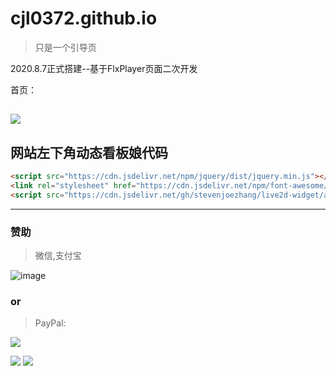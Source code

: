 # cjl0372.github.io

>只是一个引导页

2020.8.7正式搭建--基于FlxPlayer页面二次开发

首页：

[![](https://cdn.jsdelivr.net/gh/cjl0372/cdn@master/cjl0372.github.io.png.png)](https://cjl0372.github.io/)
----
## 网站左下角动态看板娘代码
```html
<script src="https://cdn.jsdelivr.net/npm/jquery/dist/jquery.min.js"></script>
<link rel="stylesheet" href="https://cdn.jsdelivr.net/npm/font-awesome/css/font-awesome.min.css"/>
<script src="https://cdn.jsdelivr.net/gh/stevenjoezhang/live2d-widget/autoload.js"></script>
```
----
### 赞助
>微信,支付宝

![image](https://cdn.jsdelivr.net/gh/cjl0372/cdn@master/wxzfb.png)

### or
>PayPal:

[![](https://cdn.jsdelivr.net/gh/cjl0372/cdn@master/qrcode_www.paypal.me.png)](https://www.paypal.me/cjl00)

[![](https://img.shields.io/badge/blog-@champyin-red.svg)](http://cjl0.cn/)
[![](https://data.jsdelivr.com/v1/package/gh/cjl0372/cjl0372.github.io/badge)](https://www.jsdelivr.com/package/gh/cjl0372/cjl0372.github.io)


